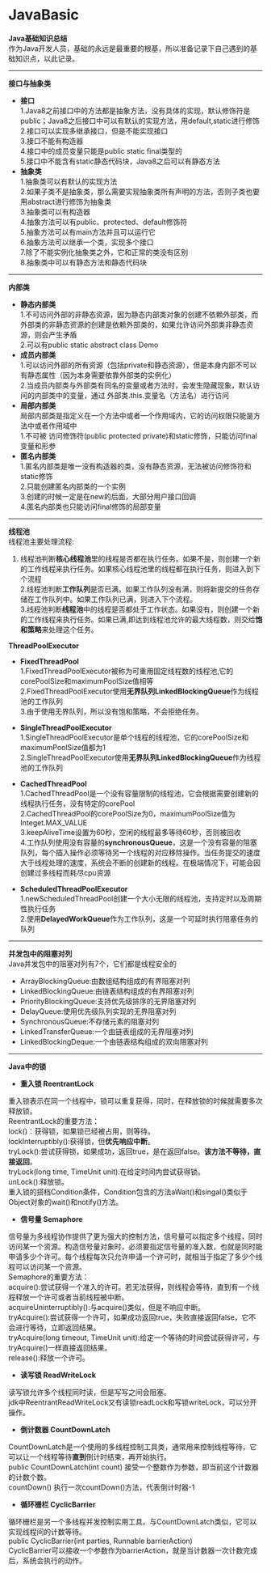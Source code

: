 # JavaBasic
**Java基础知识总结**<br>
作为Java开发人员，基础的永远是最重要的根基，所以准备记录下自己遇到的基础知识点，以此记录。

---
**接口与抽象类**<br>
* **接口**<br>
1.Java8之前接口中的方法都是抽象方法，没有具体的实现，默认修饰符是public；Java8之后接口中可以有默认的实现方法，用default,static进行修饰<br>
2.接口可以实现多继承接口，但是不能实现接口<br>
3.接口不能有构造器<br>
4.接口中的成员变量只能是public static final类型的<br>
5.接口中不能含有static静态代码块，Java8之后可以有静态方法<br>
* **抽象类**<br>
1.抽象类可以有默认的实现方法<br>
2.如果子类不是抽象类，那么需要实现抽象类所有声明的方法，否则子类也要用abstract进行修饰为抽象类<br>
3.抽象类可以有构造器<br>
4.抽象方法可以有public、protected、default修饰符<br>
5.抽象方法可以有main方法并且可以运行它<br>
6.抽象方法可以继承一个类，实现多个接口<br>
7.除了不能实例化抽象类之外，它和正常的类没有区别<br>
8.抽象类中可以有静态方法和静态代码块<br>
---

**内部类**<br>
* **静态内部类**<br>
1.不可访问外部的非静态资源，因为静态内部类对象的创建不依赖外部类，而外部类的非静态资源的创建是依赖外部类的，如果允许访问外部类非静态资源，则会产生矛盾<br>
2.可以有public static abstract class Demo
* **成员内部类**<br>
1.可以访问外部的所有资源（包括private和静态资源），但是本身内部不可以有静态属性（因为本身需要依靠外部类的实例化）<br>
2.当成员内部类与外部类有同名的变量或者方法时，会发生隐藏现象，默认访问的内部类中的变量，通过 外部类.this.变量名（方法名）进行访问<br>
* **局部内部类**<br>
局部内部类是指定义在一个方法中或者一个作用域内，它的访问权限只能是方法中或者作用域中<br>
1.不可被 访问修饰符(public protected private)和static修饰，只能访问final变量和形参
* **匿名内部类**<br>
1.匿名内部类是唯一没有构造器的类，没有静态资源，无法被访问修饰符和static修饰<br>
2.只能创建匿名内部类的一个实例<br>
3.创建的时候一定是在new的后面，大部分用户接口回调<br>
4.匿名内部类也只能访问final修饰的局部变量<br>
---

**线程池**<br>
 线程池主要处理流程:<br>
 1. 线程池判断**核心线程池**里的线程是否都在执行任务。如果不是，则创建一个新的工作线程来执行任务。如果核心线程池里的线程都在执行任务，则进入到下个流程<br>
 2.线程池判断**工作队列**是否已满。如果工作队列没有满，则将新提交的任务存储在工作队列中。如果工作队列已满，则进入下个流程。<br>
 3.线程池判断**线程池**中的线程是否都处于工作状态。如果没有，则创建一个新的工作线程来执行任务。如果已满,即达到线程池允许的最大线程数，则交给**饱和策略**来处理这个任务。<br>
 
 **ThreadPoolExecutor**<br>
 * **FixedThreadPool**<br>
 1.FixedThreadPoolExecutor被称为可重用固定线程数的线程池,它的corePoolSize和maximumPoolSize值相等<br>
 2.FixedThreadPoolExecutor使用**无界队列LinkedBlockingQueue**作为线程池的工作队列<br>
 3.由于使用无界队列，所以没有饱和策略，不会拒绝任务。<br>
 
 * **SingleThreadPoolExecutor**<br>
 1.SingleThreadPoolExecutor是单个线程的线程池，它的corePoolSize和maximumPoolSize值都为1<br>
 2.SingleThreadPoolExecutor使用**无界队列LinkedBlockingQueue**作为线程池的工作队列<br>
 
 * **CachedThreadPool**<br>
 1.CachedThreadPool是一个没有容量限制的线程池，它会根据需要创建新的线程执行任务，没有特定的corePool<br>
 2.CachedThreadPool的corePoolSize为0，maximumPoolSize值为Integet.MAX_VALUE<br>
 3.keepAliveTime设置为60秒，空闲的线程最多等待60秒，否则被回收<br>
 4.工作队列使用没有容量的**synchronousQueue**，这是一个没有容量的阻塞队列，每个插入操作必须等待另一个线程的对应移除操作。当任务提交的速度大于线程处理的速度，系统会不断的创建新的线程。在极端情况下，可能会因创建过多线程而耗尽cpu资源<br>
 
 * **ScheduledThreadPoolExecutor**<br>
 1.newScheduledThreadPool创建一个大小无限的线程池，支持定时以及周期性执行任务<br>
 2.使用**DelayedWorkQueue**作为工作队列，这是一个可延时执行阻塞任务的队列<br>
 ---
 
**并发包中的阻塞对列**<br>
Java并发包中的阻塞对列有7个，它们都是线程安全的<br>
* ArrayBlockingQueue:由数组结构组成的有界阻塞对列<br>
* LinkedBlockingQueue:由链表结构组成的有界阻塞对列<br>
* PriorityBlockingQueue:支持优先级排序的无界阻塞对列<br>
* DelayQueue:使用优先级队列实现的无界阻塞对列<br>
* SynchronousQueue:不存储元素的阻塞对列<br>
* LinkedTransferQueue:一个由链表组成的无界阻塞对列<br>
* LinkedBlockingDeque:一个由链表结构组成的双向阻塞对列<br>
---

**Java中的锁**<br>
* **重入锁 ReentrantLock** <br>

重入锁表示在同一个线程中，锁可以重复获得，同时，在释放锁的时候就需要多次释放锁。<br>
ReentrantLock的重要方法：<br>
lock()：获得锁，如果锁已经被占用，则等待。<br>
lockInterruptibly():获得锁，但**优先响应中断**。<br>
tryLock():尝试获得锁，如果成功，返回true，是在返回false。**该方法不等待，直接返回**。<br>
tryLock(long time, TimeUnit unit):在给定时间内尝试获得锁。<br>
unLock():释放锁。<br>
重入锁的搭档Condition条件，Condition包含的方法aWait()和singal()类似于Object对象的wait()和notify()方法。<br>


* **信号量 Semaphore** <br>

信号量为多线程协作提供了更为强大的控制方法，信号量可以指定多个线程，同时访问某一个资源。构造信号量对象时，必须要指定信号量的准入数，也就是同时能申请多少个许可。每个线程每次只允许申请一个许可时，就相当于指定了多少个线程可以访问某一个资源。<br>
Semaphore的重要方法：<br>
acquire():尝试获得一个准入的许可。若无法获得，则线程会等待，直到有一个线程释放一个许可或者当前线程被中断。<br>
acquireUninterruptibly():与acquire()类似，但是不响应中断。<br>
tryAcquire():尝试获得一个许可，如果成功返回true，失败直接返回false，它不会进行等待，立即返回结果。<br>
tryAcquire(long timeout, TimeUnit unit):给定一个等待的时间尝试获得许可，与tryAcquire()一样直接返回结果。<br>
release():释放一个许可。<br>


* **读写锁 ReadWriteLock** <br>

读写锁允许多个线程同时读，但是写写之间会阻塞。<br>
jdk中ReentrantReadWriteLock又有读锁readLock和写锁writeLock，可以分开操作。<br>


* **倒计数器 CountDownLatch** <br>

CountDownLatch是一个使用的多线程控制工具类，通常用来控制线程等待，它可以让一个线程等待**直到**倒计时结束，再开始执行。<br>
public CountDownLatch(int count) 接受一个整数作为参数，即当前这个计数器的计数个数。<br>
countDown() 执行一次countDown()方法，代表倒计时器-1 <br>


* **循环栅栏 CyclicBarrier** <br>

循环栅栏是另一个多线程并发控制实用工具。与CountDownLatch类似，它可以实现线程间的计数等待。<br>
public CyclicBarrier(int parties, Runnable barrierAction) <br>
CyclicBarrier可以接收一个参数作为barrierAction，就是当计数器一次计数完成后，系统会执行的动作。<br>




